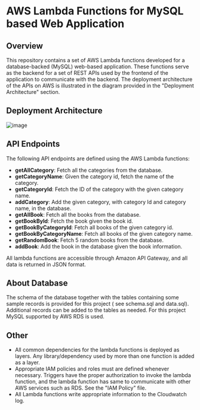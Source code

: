 # AWS Lambda Functions for MySQL based Web Application

## Overview
This repository contains a set of AWS Lambda functions developed for a database-backed (MySQL) web-based application. These functions serve as the backend for a set of REST APIs used by the frontend of the application to communicate with the backend. The deployment architecture of the APIs on AWS is illustrated in the diagram provided in the "Deployment Architecture" section.

## Deployment Architecture

![image](https://github.com/sm5190/restapi-aws-lambda/assets/53345331/74ba5174-2798-4c18-bc34-4503b9d91536)


## API Endpoints
The following API endpoints are defined using the AWS Lambda functions:
- **getAllCategory**: Fetch all the categories from the database.
- **getCategoryName**: Given the category id, fetch the name of the category.
- **getCategoryId**: Fetch the ID of the category with the given category name.
- **addCategory**: Add the given category, with category Id and category name, in the database.
- **getAllBook**: Fetch all the books from the database.
- **getBookById**: Fetch the book given the book id.
- **getBookByCategoryId**: Fetch all books of the given category id.
- **getBookByCategoryName**: Fetch all books of the given category name.
- **getRandomBook**: Fetch 5 random books from the database.
- **addBook**: Add the book in the database given the book information.

All lambda functions are accessible through Amazon API Gateway, and all data is returned in JSON format.

## About Database
The schema of the database together with the tables containing some sample records is provided for this project ( see schema.sql and data.sql). Additional records can be added to the tables as needed. For this project MySQL supported by AWS RDS is used.

## Other
- All common dependencies for the lambda functions is deployed as layers. Any library/dependency used by more than one function is added as a layer.
- Appropriate IAM policies and roles must are defined whenever necessary. Triggers have the proper authorization to invoke the lambda function, and the lambda function has same to communicate with other AWS services such as RDS. See the "IAM Policy" file.
- All Lambda functions write appropriate information to the Cloudwatch log.


